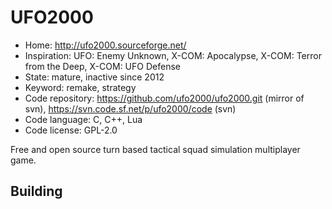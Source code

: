 # UFO2000

- Home: http://ufo2000.sourceforge.net/
- Inspiration: UFO: Enemy Unknown, X-COM: Apocalypse, X-COM: Terror from the Deep, X-COM: UFO Defense
- State: mature, inactive since 2012
- Keyword: remake, strategy
- Code repository: https://github.com/ufo2000/ufo2000.git (mirror of svn), https://svn.code.sf.net/p/ufo2000/code (svn)
- Code language: C, C++, Lua
- Code license: GPL-2.0

Free and open source turn based tactical squad simulation multiplayer game.

## Building

